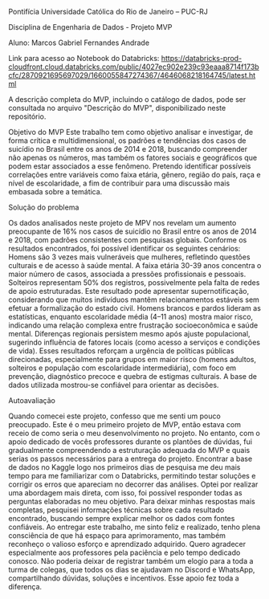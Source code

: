 Pontifícia Universidade Católica do Rio de Janeiro – PUC-RJ 

Disciplina de Engenharia de Dados - Projeto MVP

Aluno: Marcos Gabriel Fernandes Andrade

Link para acesso ao Notebook do Databricks: https://databricks-prod-cloudfront.cloud.databricks.com/public/4027ec902e239c93eaaa8714f173bcfc/2870921695697029/1660055847274367/4646068218164745/latest.html

A descrição completa do MVP, incluindo o catálogo de dados, pode ser consultada no arquivo "Descrição do MVP", disponibilizado neste repositório.

Objetivo do MVP Este trabalho tem como objetivo analisar e investigar, de forma crítica e multidimensional, os padrões e tendências dos casos de suicídio no Brasil entre os anos de 2014 e 2018, buscando compreender não apenas os números, mas também os fatores sociais e geográficos que podem estar associados a esse fenômeno. Pretendo identificar possíveis correlações entre variáveis como faixa etária, gênero, região do país, raça e nível de escolaridade, a fim de contribuir para uma discussão mais embasada sobre a temática.


Solução do problema

Os dados analisados neste projeto de MPV nos revelam um aumento preocupante de 16% nos casos de suicídio no Brasil entre os anos de 2014 e 2018, com padrões consistentes com pesquisas globais.
Conforme os resultados encontrados, foi possível identificar os seguintes cenários:
Homens são 3 vezes mais vulneráveis que mulheres, refletindo questões culturais e de acesso à saúde mental.
A faixa etária 30-39 anos concentra o maior número de casos, associada a pressões profissionais e pessoais.
Solteiros representam 50% dos registros, possivelmente pela falta de redes de apoio estruturadas. Este resultado pode apresentar supernotificação, considerando que
muitos indivíduos mantêm relacionamentos estáveis sem efetuar a formalização do
estado civil.
Homens brancos e pardos lideram as estatísticas, enquanto escolaridade média (4–11 anos) mostra maior risco, indicando uma relação complexa entre frustração socioeconômica e saúde mental.
Diferenças regionais persistem mesmo após ajuste populacional, sugerindo influência de fatores locais (como acesso a serviços e condições de vida).
Esses resultados reforçam a urgência de políticas públicas direcionadas, especialmente para grupos em maior risco (homens adultos, solteiros e população com escolaridade intermediária), com foco em prevenção, diagnóstico precoce e quebra de estigmas culturais. A base de dados utilizada mostrou-se confiável para orientar as decisões.


Autoavaliação

Quando comecei este projeto, confesso que me senti um pouco preocupado. Este é o meu primeiro projeto de MVP, então estava com receio de como seria o meu desenvolvimento no projeto. No entanto, com o apoio dedicado de vocês professores durante os plantões de dúvidas, fui gradualmente compreendendo a estruturação adequada do MVP e quais serias os passos necessários para a entrega do projeto. Encontrar a base de dados no Kaggle logo nos primeiros dias de pesquisa me deu mais tempo para me familiarizar com o Databricks, permitindo testar soluções e corrigir os erros que apareciam no decorrer das análises. Optei por realizar uma abordagem mais direta, com isso, foi possível responder todas as perguntas elaboradas no meu objetivo. Para deixar minhas respostas mais completas, pesquisei informações técnicas sobre cada resultado encontrado, buscando sempre explicar melhor os dados com fontes confiáveis. Ao entregar este trabalho, me sinto feliz e realizado, tenho plena consciência de que há espaço para aprimoramento, mas também reconheço o valioso esforço e aprendizado adquirido. Quero agradecer especialmente aos professores pela paciência e pelo tempo dedicado conosco. Não poderia deixar de registrar também um elogio para a toda a turma de colegas, que todos os dias se ajudavam no Discord e WhatsApp, compartilhando dúvidas, soluções e incentivos. Esse apoio fez toda a diferença.

